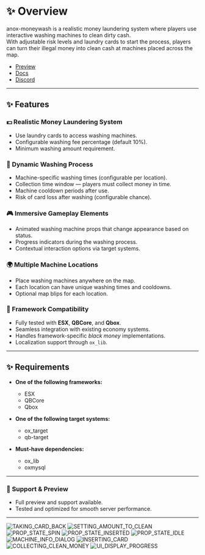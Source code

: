 # ✨ Overview

anox-moneywash is a realistic money laundering system where players use interactive washing machines to clean dirty cash.  
With adjustable risk levels and laundry cards to start the process, players can turn their illegal money into clean cash at machines placed across the map.

- [Preview](https://www.youtube.com/watch?v=0NUc9b4OZhw)
- [Docs](https://anoxstudios.gitbook.io/anoxstudios/free-scripts/anox-moneywash)
- [Discord](https://discord.gg/gbJ5SyBJBv)

---

## ✨ Features

### 💵 Realistic Money Laundering System
- Use laundry cards to access washing machines.
- Configurable washing fee percentage (default 10%).
- Minimum washing amount requirement.

### 🧮 Dynamic Washing Process
- Machine-specific washing times (configurable per location).
- Collection time window — players must collect money in time.
- Machine cooldown periods after use.
- Risk of card loss after washing (configurable chance).

### 🎮 Immersive Gameplay Elements
- Animated washing machine props that change appearance based on status.
- Progress indicators during the washing process.
- Contextual interaction options via target systems.

### 🌍 Multiple Machine Locations
- Place washing machines anywhere on the map.
- Each location can have unique washing times and cooldowns.
- Optional map blips for each location.

### 🔧 Framework Compatibility
- Fully tested with **ESX**, **QBCore**, and **Qbox**.
- Seamless integration with existing economy systems.
- Handles framework-specific *black money* implementations.
- Localization support through `ox_lib`.

---

## ✨ Requirements

- **One of the following frameworks:**
  - ESX  
  - QBCore  
  - Qbox

- **One of the following target systems:**
  - ox_target  
  - qb-target

- **Must-have dependencies:**
  - ox_lib  
  - oxmysql

---

### 💬 Support & Preview
- Full preview and support available.
- Tested and optimized for smooth server performance.

---
![TAKING_CARD_BACK](https://github.com/user-attachments/assets/94e0fc1c-ea97-47f1-b32b-aa07268cd3f6)
![SETTING_AMOUNT_TO_CLEAN](https://github.com/user-attachments/assets/22b2838b-cb33-4d0f-88d6-adb69e7e4ba1)
![PROP_STATE_SPIN](https://github.com/user-attachments/assets/b415a93d-ed27-4bbe-903b-cf027f11a264)
![PROP_STATE_INSERTED](https://github.com/user-attachments/assets/5435fbd3-7be5-492f-a7f0-70bcabc71972)
![PROP_STATE_IDLE](https://github.com/user-attachments/assets/2aa9538e-1584-4785-bad9-8488d97d638d)
![MACHINE_INFO_DIALOG](https://github.com/user-attachments/assets/7198265d-d743-49d8-964c-eac0bb9c5e2d)
![INSERTING_CARD](https://github.com/user-attachments/assets/b92bd45d-dacc-4e83-9100-ae940c4d929e)
![COLLECTING_CLEAN_MONEY](https://github.com/user-attachments/assets/999ca2f6-cae9-46b1-8f8e-637d00f143ea)
![UI_DISPLAY_PROGRESS](https://github.com/user-attachments/assets/41ad5c10-a59f-4364-9ec4-93eb7060bd15)

